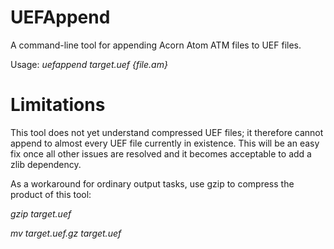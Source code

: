# UEFAppend
A command-line tool for appending Acorn Atom ATM files to UEF files.

Usage:
_uefappend target.uef {file.am}_

# Limitations
This tool does not yet understand compressed UEF files; it therefore cannot append to almost every UEF file currently in existence. This will be an easy fix once all other issues are resolved and it becomes acceptable to add a zlib dependency.

As a workaround for ordinary output tasks, use gzip to compress the product of this tool:

_gzip target.uef_

_mv target.uef.gz target.uef_
